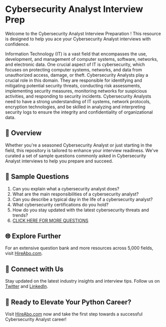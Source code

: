 # Cybersecurity Analyst Interview Prep

Welcome to the Cybersecurity Analyst Interview Preparation ! This resource is designed to help you ace your Cybersecurity Analyst interviews with confidence.

Information Technology (IT) is a vast field that encompasses the use, development, and management of computer systems, software, networks, and electronic data. One crucial aspect of IT is cybersecurity, which focuses on protecting computer systems, networks, and data from unauthorized access, damage, or theft. Cybersecurity Analysts play a crucial role in this domain. They are responsible for identifying and mitigating potential security threats, conducting risk assessments, implementing security measures, monitoring networks for suspicious activities, and responding to security incidents. Cybersecurity Analysts need to have a strong understanding of IT systems, network protocols, encryption technologies, and be skilled in analyzing and interpreting security logs to ensure the integrity and confidentiality of organizational data.

## 🚀 Overview

Whether you're a seasoned Cybersecurity Analyst or just starting in the field, this repository is tailored to enhance your interview readiness. We've curated a set of sample questions commonly asked in Cybersecurity Analyst interviews to help you prepare and succeed.

## 📝 Sample Questions

1. Can you explain what a cybersecurity analyst does?
2. What are the main responsibilities of a cybersecurity analyst?
3. Can you describe a typical day in the life of a cybersecurity analyst?
4. What cybersecurity certifications do you hold?
5. How do you stay updated with the latest cybersecurity threats and trends?
6. [CLICK HERE FOR MORE QUESTIONS](https://hireabo.com/job/0_2_0/Cybersecurity%20Analyst)

## 🌐 Explore Further

For an extensive question bank and more resources across 5,000 fields, visit [HireAbo.com](https://www.hireabo.com).

## 📱 Connect with Us

Stay updated on the latest industry insights and interview tips. Follow us on [Twitter](https://twitter.com/hireabo) and [LinkedIn](https://www.linkedin.com/in/hire-abo-3609972a8/).

## 🚀 Ready to Elevate Your Python Career?

Visit [HireAbo.com](https://www.hireabo.com) now and take the first step towards a successful Cybersecurity Analyst career!